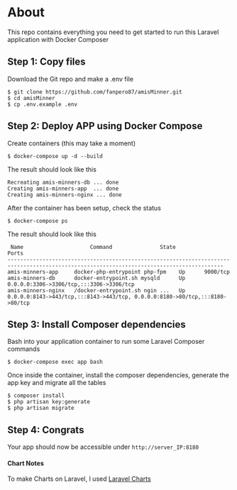 # About

This repo contains everything you need to get started to run this Laravel application with Docker Composer

## Step 1: Copy files

Download the Git repo and make a .env file

```
$ git clone https://github.com/fanpero87/amisMinner.git
$ cd amisMinner
$ cp .env.example .env
```

## Step 2: Deploy APP using Docker Compose

Create containers (this may take a moment)

```
$ docker-compose up -d --build
```

The result should look like this

```
Recreating amis-minners-db ... done
Creating amis-minners-app  ... done
Creating amis-minners-nginx ... done
```

After the container has been setup, check the status

```
$ docker-compose ps
```

The result should look like this

```
 Name                     Command               State                                      Ports
------------------------------------------------------------------------------------------------------------------------------------------
amis-minners-app     docker-php-entrypoint php-fpm    Up      9000/tcp
amis-minners-db      docker-entrypoint.sh mysqld      Up      0.0.0.0:3306->3306/tcp,:::3306->3306/tcp
amis-minners-nginx   /docker-entrypoint.sh ngin ...   Up      0.0.0.0:8143->443/tcp,:::8143->443/tcp, 0.0.0.0:8180->80/tcp,:::8180->80/tcp
```

## Step 3: Install Composer dependencies

Bash into your application container to run some Laravel Composer commands

```
$ docker-compose exec app bash
```

Once inside the container, install the composer dependencies, generate the app key and migrate all the tables

```
$ composer install
$ php artisan key:generate
$ php artisan migrate
```

## Step 4: Congrats

Your app should now be accessible under `http://server_IP:8180`

#### Chart Notes

To make Charts on Laravel, I used [Laravel Charts](https://charts.erik.cat)
